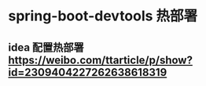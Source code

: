 # spring-boot-devtools 热部署 
## idea 配置热部署 https://weibo.com/ttarticle/p/show?id=2309404227262638618319
